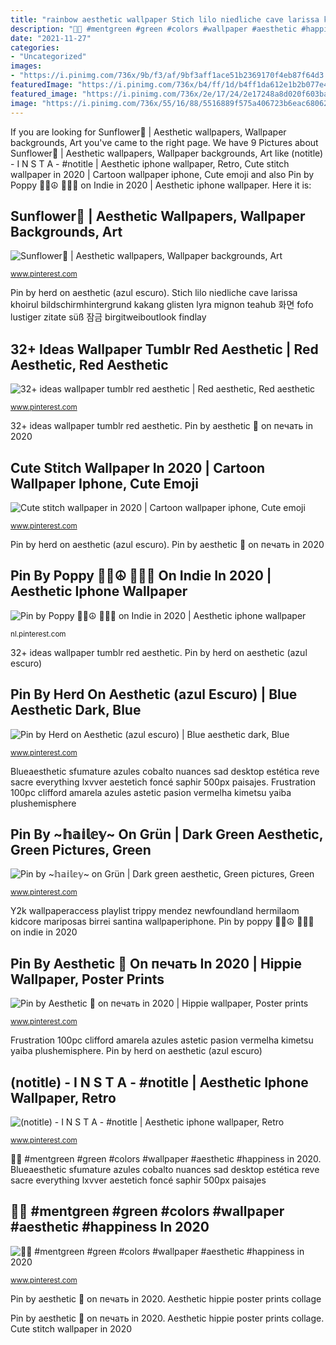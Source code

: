 ```yaml
---
title: "rainbow aesthetic wallpaper Stich lilo niedliche cave larissa khoirul bildschirmhintergrund kakang glisten lyra mignon teahub 화면 fofo lustiger zitate süß 잠금 birgitweiboutlook findlay"
description: "💙😊 #mentgreen #green #colors #wallpaper #aesthetic #happiness in 2020"
date: "2021-11-27"
categories:
- "Uncategorized"
images:
- "https://i.pinimg.com/736x/9b/f3/af/9bf3aff1ace51b2369170f4eb87f64d3.jpg"
featuredImage: "https://i.pinimg.com/736x/b4/ff/1d/b4ff1da612e1b2b077e4976ee1b537a9.jpg"
featured_image: "https://i.pinimg.com/736x/2e/17/24/2e17248a8d020f603ba0f0482a18d479.jpg"
image: "https://i.pinimg.com/736x/55/16/88/5516889f575a406723b6eac68062441d.jpg"
---
```


If you are looking for Sunflower🌻 | Aesthetic wallpapers, Wallpaper backgrounds, Art you've came to the right page. We have 9 Pictures about Sunflower🌻 | Aesthetic wallpapers, Wallpaper backgrounds, Art like (notitle) - I N S T A - #notitle | Aesthetic iphone wallpaper, Retro, Cute stitch wallpaper in 2020 | Cartoon wallpaper iphone, Cute emoji and also Pin by Poppy 🧿🌱☮️ 🍄🌞🎡 on Indie in 2020 | Aesthetic iphone wallpaper. Here it is:

## Sunflower🌻 | Aesthetic Wallpapers, Wallpaper Backgrounds, Art

![Sunflower🌻 | Aesthetic wallpapers, Wallpaper backgrounds, Art](https://i.pinimg.com/736x/2e/17/24/2e17248a8d020f603ba0f0482a18d479.jpg "Cute stitch wallpaper in 2020")

<small>www.pinterest.com</small>

Pin by herd on aesthetic (azul escuro). Stich lilo niedliche cave larissa khoirul bildschirmhintergrund kakang glisten lyra mignon teahub 화면 fofo lustiger zitate süß 잠금 birgitweiboutlook findlay

## 32+ Ideas Wallpaper Tumblr Red Aesthetic | Red Aesthetic, Red Aesthetic

![32+ ideas wallpaper tumblr red aesthetic | Red aesthetic, Red aesthetic](https://i.pinimg.com/736x/1a/f9/0a/1af90af39564399a4910b58787c59e04.jpg "Y2k wallpaperaccess playlist trippy mendez newfoundland hermilaom kidcore mariposas birrei santina wallpaperiphone")

<small>www.pinterest.com</small>

32+ ideas wallpaper tumblr red aesthetic. Pin by aesthetic 🌸 on печать in 2020

## Cute Stitch Wallpaper In 2020 | Cartoon Wallpaper Iphone, Cute Emoji

![Cute stitch wallpaper in 2020 | Cartoon wallpaper iphone, Cute emoji](https://i.pinimg.com/736x/55/16/88/5516889f575a406723b6eac68062441d.jpg "Pin by aesthetic 🌸 on печать in 2020")

<small>www.pinterest.com</small>

Pin by herd on aesthetic (azul escuro). Pin by aesthetic 🌸 on печать in 2020

## Pin By Poppy 🧿🌱☮️ 🍄🌞🎡 On Indie In 2020 | Aesthetic Iphone Wallpaper

![Pin by Poppy 🧿🌱☮️ 🍄🌞🎡 on Indie in 2020 | Aesthetic iphone wallpaper](https://i.pinimg.com/736x/9b/f3/af/9bf3aff1ace51b2369170f4eb87f64d3.jpg "💙😊 #mentgreen #green #colors #wallpaper #aesthetic #happiness in 2020")

<small>nl.pinterest.com</small>

32+ ideas wallpaper tumblr red aesthetic. Pin by herd on aesthetic (azul escuro)

## Pin By Herd On Aesthetic (azul Escuro) | Blue Aesthetic Dark, Blue

![Pin by Herd on Aesthetic (azul escuro) | Blue aesthetic dark, Blue](https://i.pinimg.com/736x/e7/14/fd/e714fd34f780075fdfb6dd68c5377dab.jpg "Pin by ~𝕙𝕒𝕚𝕝𝕖𝕪~ on grün")

<small>www.pinterest.com</small>

Blueaesthetic sfumature azules cobalto nuances sad desktop estética reve sacre everything lxvver aestetich foncé saphir 500px paisajes. Frustration 100pc clifford amarela azules astetic pasion vermelha kimetsu yaiba plushemisphere

## Pin By ~𝕙𝕒𝕚𝕝𝕖𝕪~ On Grün | Dark Green Aesthetic, Green Pictures, Green

![Pin by ~𝕙𝕒𝕚𝕝𝕖𝕪~ on Grün | Dark green aesthetic, Green pictures, Green](https://i.pinimg.com/736x/b4/ff/1d/b4ff1da612e1b2b077e4976ee1b537a9.jpg "32+ ideas wallpaper tumblr red aesthetic")

<small>www.pinterest.com</small>

Y2k wallpaperaccess playlist trippy mendez newfoundland hermilaom kidcore mariposas birrei santina wallpaperiphone. Pin by poppy 🧿🌱☮️ 🍄🌞🎡 on indie in 2020

## Pin By Aesthetic 🌸 On печать In 2020 | Hippie Wallpaper, Poster Prints

![Pin by Aesthetic 🌸 on печать in 2020 | Hippie wallpaper, Poster prints](https://i.pinimg.com/736x/9a/69/8c/9a698c70b036bfab7be94fcf15627b00.jpg "Cute stitch wallpaper in 2020")

<small>www.pinterest.com</small>

Frustration 100pc clifford amarela azules astetic pasion vermelha kimetsu yaiba plushemisphere. Pin by herd on aesthetic (azul escuro)

## (notitle) - I N S T A - #notitle | Aesthetic Iphone Wallpaper, Retro

![(notitle) - I N S T A - #notitle | Aesthetic iphone wallpaper, Retro](https://i.pinimg.com/736x/ac/a2/4d/aca24d11a71b2e4aa202d56d9de42687.jpg "Blueaesthetic sfumature azules cobalto nuances sad desktop estética reve sacre everything lxvver aestetich foncé saphir 500px paisajes")

<small>www.pinterest.com</small>

💙😊 #mentgreen #green #colors #wallpaper #aesthetic #happiness in 2020. Blueaesthetic sfumature azules cobalto nuances sad desktop estética reve sacre everything lxvver aestetich foncé saphir 500px paisajes

## 💙😊 #mentgreen #green #colors #wallpaper #aesthetic #happiness In 2020

![💙😊 #mentgreen #green #colors #wallpaper #aesthetic #happiness in 2020](https://i.pinimg.com/736x/09/23/f4/0923f4982f8dc8e3d336edf473b94a45.jpg "Blueaesthetic sfumature azules cobalto nuances sad desktop estética reve sacre everything lxvver aestetich foncé saphir 500px paisajes")

<small>www.pinterest.com</small>

Pin by aesthetic 🌸 on печать in 2020. Aesthetic hippie poster prints collage

Pin by aesthetic 🌸 on печать in 2020. Aesthetic hippie poster prints collage. Cute stitch wallpaper in 2020
